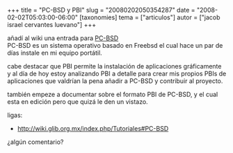 +++
title = "PC-BSD y PBI"
slug = "20080202050354287"
date = "2008-02-02T05:03:00-06:00"
[taxonomies]
tema = ["articulos"]
autor = ["jacob israel cervantes luevano"]
+++

añadí al wiki una entrada para [PC-BSD](http://www.pcbsd.org/)  
PC-BSD es un sistema operativo basado en Freebsd el cual hace un par de
días instale en mi equipo portátil.  
  
cabe destacar que PBI permite la instalación de aplicaciones
gráficamente y al día de hoy estoy analizando PBI a detalle para crear
mis propios PBIs de aplicaciones que valdrían la pena añadir a PC-BSD y
contribuir al proyecto.  
  
también empeze a documentar sobre el formato PBI de PC-BSD, y el cual
esta en edición pero que quizá le den un vistazo.  
  
ligas:  

-   <http://wiki.glib.org.mx/index.php/Tutoriales#PC-BSD>

  
  
¿algún comentario?

